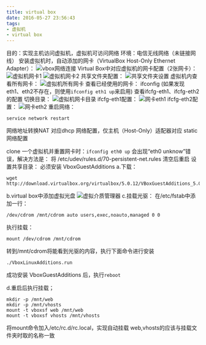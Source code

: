```yaml
---
title: virtual box
date: 2016-05-27 23:56:43
tags:
- 虚拟机
- virtual box
---
```

目的：实现主机访问虚拟机，虚拟机可访问网络
环境：电信无线网络（未链接网线）
安装虚拟机时，自动添加的网卡（VirtualBox Host-Only Ethernet Adapter）：
![vbox网络连接](http://justintung.github.com/images/2016.5.28.vm1.png)
Virtual Box中对应虚拟机的网卡配置（2张网卡）：
![虚拟机网卡1](http://justintung.github.com/images/2016.5.28.vm2.png)
![虚拟机网卡2](http://justintung.github.com/images/2016.5.28.vm3.png)
共享文件夹配置：
![共享文件夹设置](http://justintung.github.com/images/2016.5.28.vm4.png)
虚拟机内查看所有网卡：
![虚拟机所有网卡](http://justintung.github.com/images/2016.5.28.vm5.png)
查看已经使用的网卡：
ifconfig
(如果发现eth1、eth2不存在，则使用`ifconfig eth1 up`来启用)
查看ifcfg-eth1、ifcfg-eth2的配置
切换目录：
![虚拟机网卡目录](http://justintung.github.com/images/2016.5.28.vm6.png)
ifcfg-eth1配置：
![网卡eth1](http://justintung.github.com/images/2016.5.28.vm7.png)
ifcfg-eth2配置：
![网卡eth2](http://justintung.github.com/images/2016.5.28.vm8.png)
重启网络：
```shell
service network restart
```
网络地址转换NAT 对应dhcp 网络配置，仅主机（Host-Only）适配器对应 static 网络配置

clone 一个虚拟机并重置网卡时：`ifconfig eth0 up` 会出现“eth0 unknow”错误，解决方法是：
将 /etc/udev/rules.d/70-persistent-net.rules 清空后重启
设置共享目录：
必须安装 VboxGuestAdditions
a.下载：
```shell
wget http://download.virtualbox.org/virtualbox/5.0.12/VBoxGuestAdditions_5.0.12.iso
```
b.virtual box中添加虚拟光盘
![虚拟介质管理器](http://justintung.github.com/images/2016.5.28.vm9.png)
c.挂载光驱：
在/etc/fstab中添加一行：
```shell
/dev/cdrom /mnt/cdrom auto users,exec,noauto,managed 0 0
```
执行挂载：
```shell
mount /dev/cdrom /mnt/cdrom
```

转到/mnt/cdrom将能看到光驱的内容，执行下面命令进行安装
```shell
./VboxLinuxAdditions.run
```
成功安装 VboxGuestAdditions 后，执行`reboot`

d.重启后执行挂载；
```shell
mkdir -p /mnt/web
mkdir -p /mnt/vhosts
mount -t vboxsf web /mnt/web
mount -t vboxsf vhosts /mnt/vhosts
```

将mount命令加入/etc/rc.d/rc.local，实现自动挂载
web,vhosts的应该与挂载文件夹时取的名称一致